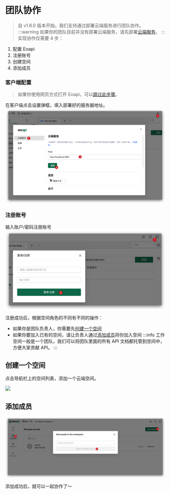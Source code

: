 # 团队协作

> 自 v1.8.0 版本开始，我们支持通过部署云端服务进行团队协作。
:::warning
如果你的团队目前并没有部署云端服务，请先部署[云端服务](/docs/storage)。
:::
实现协作仅需要 4 步：

1. 配置 Eoapi
2. 注册账号
3. 创建空间
4. 添加成员
### 客户端配置

> 如果你使用网页方式打开 Eoapi，可以[跳过此步骤](#注册账号)。

在客户端点击设置弹框，填入部署好的服务器地址。
![](../assets/images/2022-10-09-17-27-12.png)
### 注册账号

输入账户/密码注册账号
![](../assets/images/2022-10-09-17-35-15.png)

注册成功后，根据空间角色的不同有不同的操作：

- 如果你是团队负责人，你需要先[创建一个空间](#创建一个空间)
- 如果你要加入已有的空间，请让负责人通过[添加成员](#添加成员)将你加入空间
  :::info
  工作空间一般是一个团队，我们可以将团队里面的所有 API 文档都托管到空间中，方便大家贡献 API。
  :::

## 创建一个空间

点击导航栏上的空间列表，添加一个云端空间。

<img width="700px" src="/assets/images/2022-10-09-17-49-51.png" />

## 添加成员

![](../assets/images/2022-10-09-18-18-51.png)

添加成功后，就可以一起协作了～